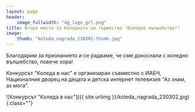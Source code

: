 ```yaml
---
layout: page
header:
    image_fullwidth: "dg_logo_grl.png"
title: Второ място за Коледното ни тържество "Коледно вълшебство"! 
image:
    thumb: "koleda_nagrada_230302-thumb.jpg"
---
```

Благодарим за признанието и се радваме, че сме докоснали с коледно вълшебство, повече хора!  
 
Конкурсът "Коледа в нас" е организиран съвместно с ИАБЧ, Националния дворец на децата и детска интернет телевизия "Аз знам, аз мога".

![Конкурсът "Коледа в нас"]({{ site.urlimg }}/koleda_nagrada_230302.jpg){:class=""}


